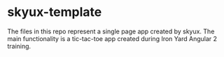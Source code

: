 # skyux-template
The files in this repo represent a single page app created by skyux.  The main functionality is a tic-tac-toe app created during Iron Yard Angular 2 training.
